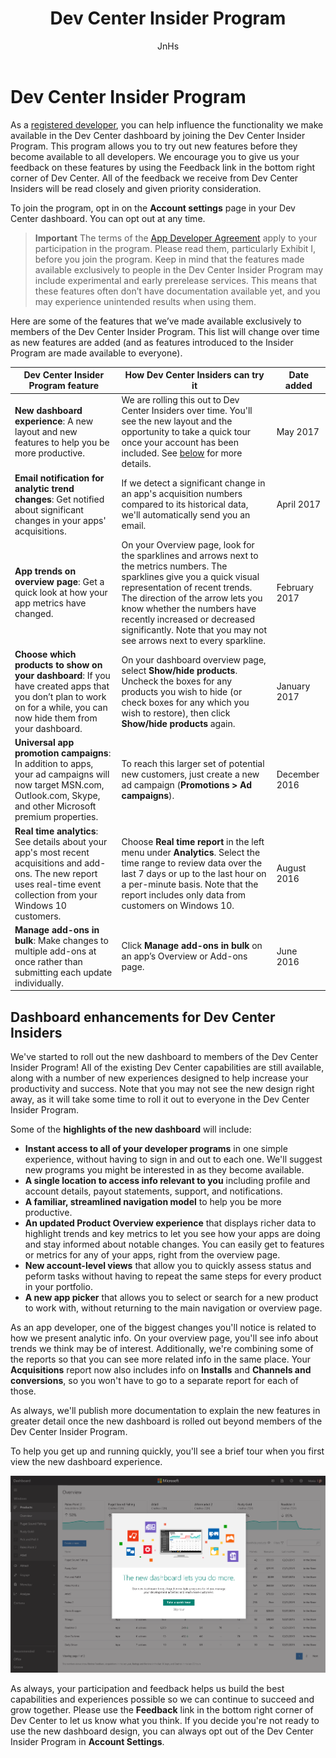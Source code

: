 ﻿---
title: Dev Center Insider Program
description: Try out new Dev Center features before they become available to all developers and let us know what you think.
author: JnHs
ms.author: wdg-dev-content
ms.date: 05/11/2017
ms.topic: article
ms.prod: windows
ms.technology: uwp
keywords: windows 10, uwp
ms.assetid: 6fa470dd-e46e-4af1-b278-54bb501a69b0
---

# Dev Center Insider Program

As a [registered developer](http://go.microsoft.com/fwlink/?LinkID=615100), you can help influence the functionality we make available in the Dev Center dashboard by joining the Dev Center Insider Program. This program allows you to try out new features before they become available to all developers. We encourage you to give us your feedback on these features by using the Feedback link in the bottom right corner of Dev Center. All of the feedback we receive from Dev Center Insiders will be read closely and given priority consideration.

To join the program, opt in on the **Account settings** page in your Dev Center dashboard. You can opt out at any time.

> **Important** The terms of the [App Developer Agreement](https://msdn.microsoft.com/windows/apps/hh694058.aspx) apply to your participation in the program. Please read them, particularly Exhibit I, before you join the program. Keep in mind that the features made available exclusively to people in the Dev Center Insider Program may include experimental and early prerelease services. This means that these features often don’t have documentation available yet, and you may experience unintended results when using them. 

Here are some of the features that we’ve made available exclusively to members of the Dev Center Insider Program. This list will change over time as new features are added (and as features introduced to the Insider Program are made available to everyone).

| Dev Center Insider Program feature   | How Dev Center Insiders can try it | Date added |
|--------------------------------------|------------------------------------|------------|
|**New dashboard experience**: A new layout and new features to help you be more productive. | We are rolling this out to Dev Center Insiders over time. You'll see the new layout and the opportunity to take a quick tour once your account has been included. See [below](#dashboard-enhancements-for-dev-center-insiders) for more details. |May 2017|
|**Email notification for analytic trend changes**: Get notified about significant changes in your apps' acquisitions. | If we detect a significant change in an app's acquisition numbers compared to its historical data, we'll automatically send you an email. |April 2017|
|**App trends on overview page**: Get a quick look at how your app metrics have changed. | On your Overview page, look for the sparklines and arrows next to the metrics numbers. The sparklines give you a quick visual representation of recent trends. The direction of the arrow lets you know whether the numbers have recently increased or decreased significantly. Note that you may not see arrows next to every sparkline. |February 2017|
|**Choose which products to show on your dashboard**: If you have created apps that you don’t plan to work on for a while, you can now hide them from your dashboard. | On your dashboard overview page, select **Show/hide products**. Uncheck the boxes for any products you wish to hide (or check boxes for any which you wish to restore), then click **Show/hide products** again. |January 2017| 
|**Universal app promotion campaigns**: In addition to apps, your ad campaigns will now target MSN.com, Outlook.com, Skype, and other Microsoft premium properties. | To reach this larger set of potential new customers, just create a new ad campaign (**Promotions > Ad campaigns**). |December 2016|
|**Real time analytics**: See details about your app's most recent acquisitions and add-ons. The new report uses real-time event collection from your Windows 10 customers. | Choose **Real time report** in the left menu under **Analytics**. Select the time range to review data over the last 7 days or up to the last hour on a per-minute basis. Note that the report includes only data from customers on Windows 10.  |August 2016|
|**Manage add-ons in bulk**: Make changes to multiple add-ons at once rather than submitting each update individually. | Click **Manage add-ons in bulk** on an app’s Overview or Add-ons page. |June 2016|

## Dashboard enhancements for Dev Center Insiders

We've started to roll out the new dashboard to members of the Dev Center Insider Program! All of the existing Dev Center capabilities are still available, along with a number of new experiences designed to help increase your productivity and success. Note that you may not see the new design right away, as it will take some time to roll it out to everyone in the Dev Center Insider Program.

Some of the **highlights of the new dashboard** will include:

- **Instant access to all of your developer programs** in one simple experience, without having to sign in and out to each one. We'll suggest new programs you might be interested in as they become available.
- **A single location to access info relevant to you** including profile and account details, payout statements, support, and notifications.
- **A familiar, streamlined navigation model** to help you be more productive.
- **An updated Product Overview experience** that displays richer data to highlight trends and key metrics to let you see how your apps are doing and stay informed about notable changes. You can easily get to features or metrics for any of your apps, right from the overview page.
- **New account-level views** that allow you to quickly assess status and peform tasks without having to repeat the same steps for every product in your portfolio.
- **A new app picker** that allows you to select or search for a new product to work with, without returning to the main navigation or overview page.

As an app developer, one of the biggest changes you'll notice is related to how we present analytic info. On your overview page, you'll see info about trends we think may be of interest. Additionally, we're combining some of the reports so that you can see more related info in the same place. Your **Acquisitions** report now also includes info on **Installs** and **Channels and conversions**, so you won't have to go to a separate report for each of those.

As always, we'll publish more documentation to explain the new features in greater detail once the new dashboard is rolled out beyond members of the Dev Center Insider Program.

To help you get up and running quickly, you'll see a brief tour when you first view the new dashboard experience.  

![New dashboard image 1](images/dashboard-1.png)

As always, your participation and feedback helps us build the best capabilities and experiences possible so we can continue to succeed and grow together. Please use the **Feedback** link in the bottom right corner of Dev Center to let us know what you think. If you decide you're not ready to use the new dashboard design, you can always opt out of the Dev Center Insider Program in **Account Settings**.




